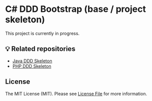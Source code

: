 # C# DDD Bootstrap (base / project skeleton)

This project is currently in progress.

## 💡 Related repositories

* [Java DDD Skeleton](https://github.com/CodelyTV/java-ddd-skeleton)
* [PHP DDD Skeleton](https://github.com/CodelyTV/php-ddd-skeleton)

## License

The MIT License (MIT). Please see [License File][link-license] for more information.

[link-license]: LICENSE
[link-readme]: README.md
[link-author]: https://github.com/CodelyTV
[link-contributors]: ../../contributors


